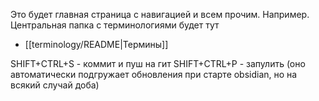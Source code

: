 Это будет главная страница с навигацией и всем прочим.
Например. Центральная папка с терминологиями будет тут
- [[terminology/README|Термины]]

SHIFT+CTRL+S - коммит и пуш на гит
SHIFT+CTRL+P - запулить (оно автоматически подгружает обновления при старте obsidian, но на всякий случай доба)